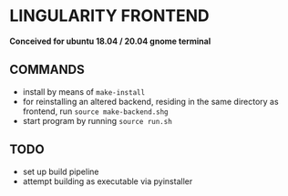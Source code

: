 # LINGULARITY FRONTEND

**Conceived for ubuntu 18.04 / 20.04 gnome terminal**

## COMMANDS
- install by means of `make-install`
- for reinstalling an altered backend, residing in the same directory as frontend, run `source make-backend.shg`
- start program by running `source run.sh`

## TODO
- set up build pipeline
- attempt building as executable via pyinstaller 